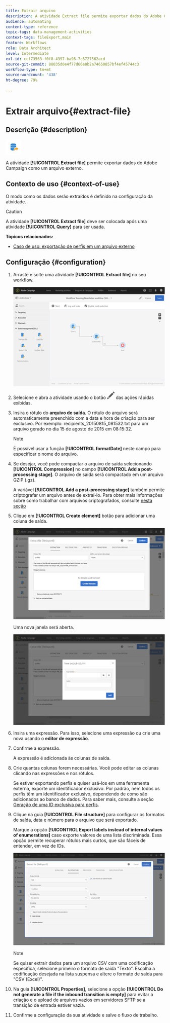 ```yaml
---
title: Extrair arquivo
description: A atividade Extract file permite exportar dados do Adobe Campaign como um arquivo externo.
audience: automating
content-type: reference
topic-tags: data-management-activities
context-tags: fileExport,main
feature: Workflows
role: Data Architect
level: Intermediate
exl-id: ccf73563-f0f8-4397-ba96-7c5727562acd
source-git-commit: 88035d0e4f77d66e8b2a74650857bf4ef45744c3
workflow-type: tm+mt
source-wordcount: '438'
ht-degree: 79%

---
```


# Extrair arquivo{#extract-file}

## Descrição {#description}

![](assets/export.png)

A atividade **[!UICONTROL Extract file]** permite exportar dados do Adobe Campaign como um arquivo externo.

## Contexto de uso {#context-of-use}

O modo como os dados serão extraídos é definido na configuração da atividade.

>[!CAUTION]
>
>A atividade **[!UICONTROL Extract file]** deve ser colocada após uma atividade **[!UICONTROL Query]** para ser usada.

**Tópicos relacionados:**

* [Caso de uso: exportação de perfis em um arquivo externo](../../automating/using/exporting-profiles-in-file.md)

## Configuração {#configuration}

1. Arraste e solte uma atividade **[!UICONTROL Extract file]** no seu workflow.

   ![](assets/wkf_data_export1.png)

1. Selecione e abra a atividade usando o botão ![](assets/edit_darkgrey-24px.png) das ações rápidas exibidas.
1. Insira o rótulo do **arquivo de saída**. O rótulo do arquivo será automaticamente preenchido com a data e hora de criação para ser exclusivo. Por exemplo: recipients_20150815_081532.txt para um arquivo gerado no dia 15 de agosto de 2015 em 08:15:32.

   >[!NOTE]
   >
   >É possível usar a função **[!UICONTROL formatDate]** neste campo para especificar o nome do arquivo.

1. Se desejar, você pode compactar o arquivo de saída selecionando **[!UICONTROL Compression]** no campo **[!UICONTROL Add a post-processing stage]**. O arquivo de saída será compactado em um arquivo GZIP (.gz).

   A variável **[!UICONTROL Add a post-processing stage]** também permite criptografar um arquivo antes de extraí-lo. Para obter mais informações sobre como trabalhar com arquivos criptografados, consulte [nesta seção](../../automating/using/managing-encrypted-data.md)

1. Clique em **[!UICONTROL Create element]** botão para adicionar uma coluna de saída.

   ![](assets/wkf_data_export2.png)

   Uma nova janela será aberta.

   ![](assets/wkf_data_export3.png)

1. Insira uma expressão. Para isso, selecione uma expressão ou crie uma nova usando o **editor de expressão**.
1. Confirme a expressão.

   A expressão é adicionada às colunas de saída.

1. Crie quantas colunas forem necessárias. Você pode editar as colunas clicando nas expressões e nos rótulos.

   Se estiver exportando perfis e quiser usá-los em uma ferramenta externa, exporte um identificador exclusivo. Por padrão, nem todos os perfis têm um identificador exclusivo, dependendo de como são adicionados ao banco de dados. Para saber mais, consulte a seção [Geração de uma ID exclusiva para perfis](../../developing/using/configuring-the-resource-s-data-structure.md#generating-a-unique-id-for-profiles-and-custom-resources).

1. Clique na guia **[!UICONTROL File structure]** para configurar os formatos de saída, data e número para o arquivo que será exportado.

   Marque a opção **[!UICONTROL Export labels instead of internal values of enumerations]** caso exporte valores de uma lista discriminada. Essa opção permite recuperar rótulos mais curtos, que são fáceis de entender, em vez de IDs.

   ![](assets/extract-file-file-structure.png)

   >[!NOTE]
   >
   >Se quiser extrair dados para um arquivo CSV com uma codificação específica, selecione primeiro o formato de saída &quot;Texto&quot;. Escolha a codificação desejada na lista suspensa e altere o formato de saída para &quot;CSV (Excel)&quot;.

1. Na guia **[!UICONTROL Properties]**, selecione a opção **[!UICONTROL Do not generate a file if the inbound transition is empty]** para evitar a criação e o upload de arquivos vazios em servidores SFTP se a transição de entrada estiver vazia.
1. Confirme a configuração da sua atividade e salve o fluxo de trabalho.
